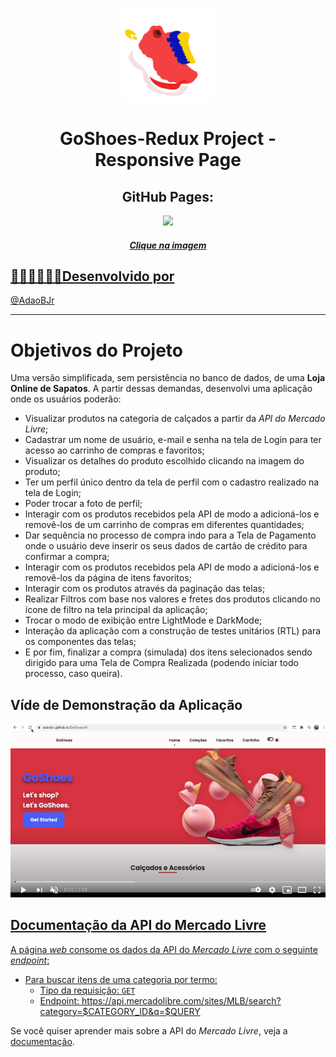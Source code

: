 <p align="center"><img width='150px' src='https://github.com/AdaoBJr/GoShoesRedux/blob/main/src/files/images/shoes-animation.gif' />
<h1 align="center"> GoShoes-Redux Project - Responsive Page </h1>
<h2 align="center">GitHub Pages:</h2>
 
 <div align="center">
   <a href="https://adaobjr.github.io/GoShoesRedux/" target="_blank">
    <img width='100px' src='https://image.flaticon.com/icons/png/512/5222/5222347.png' target="_blank" />
 </div>
 
<h5 align="center">Clique na imagem</h5>

## 🧑🏻‍💻👩🏾‍💻Desenvolvido por

@[AdaoBJr](https://github.com/AdaoBJr)
<br>


---

# Objetivos do Projeto

Uma versão simplificada, sem persistência no banco de dados, de uma **Loja Online de Sapatos**.
A partir dessas demandas, desenvolvi uma aplicação onde os usuários poderão:
  - Visualizar produtos na categoria de calçados a partir da _API do Mercado Livre_;
  - Cadastrar um nome de usuário, e-mail e senha na tela de Login para ter acesso ao carrinho de compras e favoritos;
  - Visualizar os detalhes do produto escolhido clicando na imagem do produto;
  - Ter um perfil único dentro da tela de perfil com o cadastro realizado na tela de Login;
  - Poder trocar a foto de perfil;
  - Interagir com os produtos recebidos pela API de modo a adicioná-los e removê-los de um carrinho de compras em diferentes quantidades;
  - Dar sequência no processo de compra indo para a Tela de Pagamento onde o usuário deve inserir os seus dados de cartão de crédito para confirmar a compra;
  - Interagir com os produtos recebidos pela API de modo a adicioná-los e removê-los da página de itens favoritos;
  - Interagir com os produtos através da paginação das telas;
  - Realizar Filtros com base nos valores e fretes dos produtos clicando no ícone de filtro na tela principal da aplicação;
  - Trocar o modo de exibição entre LightMode e DarkMode;
  - Interação da aplicação com a construção de testes unitários (RTL) para os componentes das telas;
  - E por fim, finalizar a compra (simulada) dos itens selecionados sendo dirigido para uma Tela de Compra Realizada (podendo iniciar todo processo, caso queira).

## Víde de Demonstração da Aplicação
<div align="center">
   <a href="https://youtu.be/RZ52lNzavYQ" target="_blank">
    <img width='600px' src='https://github.com/AdaoBJr/GoShoesRedux/blob/main/src/files/images/img-youtube.png' target="_blank" />
 </div>
 
 
## Documentação da API do Mercado Livre

A página _web_ consome os dados da API do _Mercado Livre_ com o seguinte _endpoint_:

- Para buscar itens de uma categoria por termo:
  - Tipo da requisição: `GET`
  - Endpoint: https://api.mercadolibre.com/sites/MLB/search?category=$CATEGORY_ID&q=$QUERY

Se você quiser aprender mais sobre a API do _Mercado Livre_, veja a [documentação](https://developers.mercadolivre.com.br/pt_br/itens-e-buscas).
 
 
